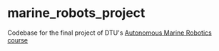 # marine_robots_project
Codebase for the final project of DTU's [Autonomous Marine Robotics course](https://kurser.dtu.dk/course/34763)

